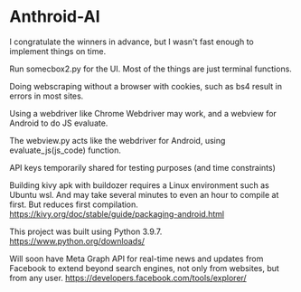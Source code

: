 # Anthroid-AI
I congratulate the winners in advance, but I wasn't fast enough to implement things on time.

Run somecbox2.py for the UI. Most of the things are just terminal functions.

Doing webscraping without a browser with cookies, such as bs4 result in errors in most sites.

Using a webdriver like Chrome Webdriver may work, and a webview for Android to do JS evaluate.

The webview.py acts like the webdriver for Android, using evaluate_js(js_code) function.

API keys temporarily shared for testing purposes (and time constraints)

Building kivy apk with buildozer requires a Linux environment such as Ubuntu wsl. And may take several minutes to even an hour to compile at first. But reduces first compilation.
https://kivy.org/doc/stable/guide/packaging-android.html

This project was built using Python 3.9.7.
https://www.python.org/downloads/

Will soon have Meta Graph API for real-time news and updates from Facebook to extend beyond search engines, not only from websites, but from any user.
https://developers.facebook.com/tools/explorer/
